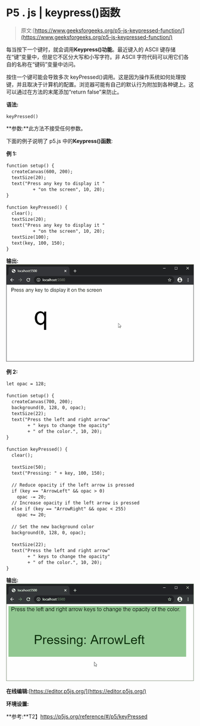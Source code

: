 # P5 . js | keypress()函数

> 原文:[https://www.geeksforgeeks.org/p5-js-keypressed-function/](https://www.geeksforgeeks.org/p5-js-keypressed-function/)

每当按下一个键时，就会调用**Keypress()功能**。最近键入的 ASCII 键存储在“键”变量中，但是它不区分大写和小写字符。非 ASCII 字符代码可以用它们各自的名称在“键码”变量中访问。

按住一个键可能会导致多次 keyPressed()调用。这是因为操作系统如何处理按键，并且取决于计算机的配置。浏览器可能有自己的默认行为附加到各种键上。这可以通过在方法的末尾添加“return false”来防止。

**语法:**

```
keyPressed()
```

**参数:**此方法不接受任何参数。

下面的例子说明了 p5.js 中的**Keypress()函数**:

**例 1:**

```
function setup() {
  createCanvas(600, 200);
  textSize(20);
  text("Press any key to display it "
          + "on the screen", 10, 20);
}

function keyPressed() {
  clear();
  textSize(20);
  text("Press any key to display it "
          + "on the screen", 10, 20);
  textSize(100);
  text(key, 100, 150);
}
```

**输出:**
![display-pressed](img/cd1f910eae5d66ccd1a75ff1e7c77129.png)

**例 2:**

```
let opac = 128;

function setup() {
  createCanvas(700, 200);
  background(0, 128, 0, opac);
  textSize(22);
  text("Press the left and right arrow"
        + " keys to change the opacity"
        + " of the color.", 10, 20);
}

function keyPressed() {
  clear();

  textSize(50);
  text("Pressing: " + key, 100, 150);

  // Reduce opacity if the left arrow is pressed
  if (key == "ArrowLeft" && opac > 0)
    opac -= 20;
  // Increase opacity if the left arrow is pressed
  else if (key == "ArrowRight" && opac < 255)
    opac += 20;

  // Set the new background color
  background(0, 128, 0, opac);

  textSize(22);
  text("Press the left and right arrow"
        + " keys to change the opacity"
        + " of the color.", 10, 20);
}
```

**输出:**
![change-opacity](img/c635bf7a45c5122bcd732c9aa63f71c7.png)

**在线编辑:**[https://editor.p5js.org/](https://editor.p5js.org/)

**环境设置:**

**参考:**T2】https://p5js.org/reference/#/p5/keyPressed